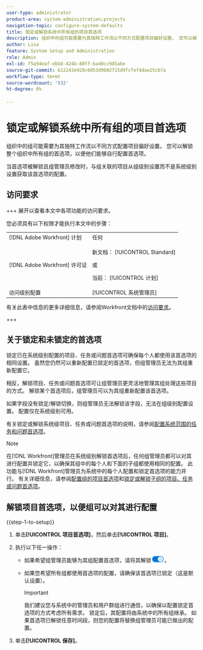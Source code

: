 ```yaml
---
user-type: administrator
product-area: system-administration;projects
navigation-topic: configure-system-defaults
title: 锁定或解锁系统中所有组的项目首选项
description: 组织中的组可能需要为其独特工作流以不同方式配置项目偏好设置。 您可以解锁整个组织中所有组的首选项，以便他们能够自行配置首选项。
author: Lisa
feature: System Setup and Administration
role: Admin
exl-id: f5a94eaf-ebb8-424b-80ff-ba40cc985a6e
source-git-commit: 612243e928c6053d9b02715d9fcfef4dae25cb7a
workflow-type: tm+mt
source-wordcount: '532'
ht-degree: 0%

---
```


# 锁定或解锁系统中所有组的项目首选项

组织中的组可能需要为其独特工作流以不同方式配置项目偏好设置。 您可以解锁整个组织中所有组的首选项，以便他们能够自行配置首选项。

当首选项被解锁且组管理员修改时，与组关联的项目从组级别设置而不是系统级别设置获取该首选项的配置。

## 访问要求

+++ 展开以查看本文中各项功能的访问要求。

您必须具有以下权限才能执行本文中的步骤：

<table style="table-layout:auto"> 
 <col> 
 <col> 
 <tbody> 
  <tr> 
   <td role="rowheader">[!DNL Adobe Workfront] 计划</td> 
   <td>任何</td> 
  </tr> 
  <tr> 
   <td role="rowheader">[!DNL Adobe Workfront] 许可证</td> 
   <td><p>新文档： [!UICONTROL Standard]</p>
   或
   <p>当前： [!UICONTROL 计划]</p>
   </td> 
  </tr>
  <tr> 
   <td role="rowheader">访问级别配置</td>
   <td>[!UICONTROL 系统管理员]</td> 
  </tr> 
 </tbody> 
</table>

有关此表中信息的更多详细信息，请参阅Workfront文档中的[访问要求](/help/quicksilver/administration-and-setup/add-users/access-levels-and-object-permissions/access-level-requirements-in-documentation.md)。

+++

## 关于锁定和未锁定的首选项

锁定已在系统级别配置的项目、任务或问题首选项可确保每个人都使用该首选项的相同设置。 虽然您仍然可以重新配置已锁定的首选项，但组管理员无法为其组重新配置它。

相反，解锁项目、任务或问题首选项可让组管理员更灵活地管理其组处理这些项目的方式。 解锁某个首选项后，组管理员可以为其组重新配置该首选项。

如果字段没有锁定/解锁切换，则组管理员无法解锁该字段，无法在组级别配置设置。 配置仅在系统级别可用。

有关锁定或解锁系统级项目、任务或问题首选项的说明，请参阅[配置系统范围的任务和问题首选项](../../../administration-and-setup/set-up-workfront/configure-system-defaults/set-task-issue-preferences.md)。

>[!NOTE]
>
>在[!DNL Workfront]管理员在系统级别解锁首选项后，任何组管理员都可以对其进行配置并锁定它，以确保其组中的每个人和下面的子组都使用相同的配置。 此功能与[!DNL Workfront]管理员为系统中的每个人配置和锁定首选项的能力并行。 有关详细信息，请参阅[配置组的项目首选项](../../../administration-and-setup/manage-groups/create-and-manage-groups/configure-project-preferences-group.md)和[锁定或解锁子组的项目、任务或问题首选项](../../../administration-and-setup/manage-groups/create-and-manage-groups/lock-or-unlock-a-group-preference.md)。

## 解锁项目首选项，以便组可以对其进行配置

{{step-1-to-setup}}

1. 单击&#x200B;**[!UICONTROL 项目首选项]**，然后单击&#x200B;**[!UICONTROL 项目]**。

1. 执行以下任一操作：

   * 如果希望组管理员能够为其组配置首选项，请将其解锁![解锁切换](assets/unlock-toggle-button.png)。
   * 如果您希望所有组都使用首选项的配置，请确保该首选项已锁定（这是默认设置）。

     >[!IMPORTANT]
     >
     >我们建议您与系统中的管理员和用户群组进行通信，以确保以配置锁定首选项的方式考虑所有需求。 锁定后，其配置将由系统中的所有组继承。 如果首选项已解锁任意时间段，则您的配置将替换组管理员可能已做出的配置。

1. 单击&#x200B;**[!UICONTROL 保存]**。
